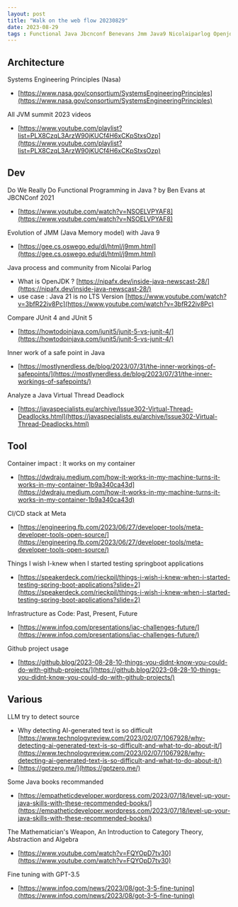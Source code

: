 ```yaml
---
layout: post
title: "Walk on the web flow 20230829"
date: 2023-08-29
tags : Functional Java Jbcnconf Benevans Jmm Java9 Nicolaiparlog Openjdk Java21 Lts Llm System Engineer Nasa JUnit4 Junit5 Safepoint Thread Container Meta Ci Cd Springboot Test Book Iac Jvmsummit Math Deadlock Virtualthread Gpt Tuning Github 
---
```


## Architecture  

Systems Engineering Principles (Nasa)     
* [https://www.nasa.gov/consortium/SystemsEngineeringPrinciples](https://www.nasa.gov/consortium/SystemsEngineeringPrinciples)

All JVM summit 2023 videos    
* [https://www.youtube.com/playlist?list=PLX8CzqL3ArzW90jKUCf4H6xCKpStxsOzp](https://www.youtube.com/playlist?list=PLX8CzqL3ArzW90jKUCf4H6xCKpStxsOzp)    

## Dev   

Do We Really Do Functional Programming in Java ? by Ben Evans at JBCNConf 2021    
* [https://www.youtube.com/watch?v=NSOELVPYAF8](https://www.youtube.com/watch?v=NSOELVPYAF8) 

Evolution of JMM (Java Memory model) with Java 9     
* [https://gee.cs.oswego.edu/dl/html/j9mm.html](https://gee.cs.oswego.edu/dl/html/j9mm.html)

Java process and community from Nicolai Parlog     
* What is OpenJDK ? [https://nipafx.dev/inside-java-newscast-28/](https://nipafx.dev/inside-java-newscast-28/)
* use case : Java 21 is no LTS Version [https://www.youtube.com/watch?v=3bfR22iv8Pc](https://www.youtube.com/watch?v=3bfR22iv8Pc)

Compare JUnit 4 and JUnit 5     
* [https://howtodoinjava.com/junit5/junit-5-vs-junit-4/](https://howtodoinjava.com/junit5/junit-5-vs-junit-4/)

Inner work of a safe point in Java    
* [https://mostlynerdless.de/blog/2023/07/31/the-inner-workings-of-safepoints/](https://mostlynerdless.de/blog/2023/07/31/the-inner-workings-of-safepoints/)     

Analyze a Java Virtual Thread Deadlock   
* [https://javaspecialists.eu/archive/Issue302-Virtual-Thread-Deadlocks.html](https://javaspecialists.eu/archive/Issue302-Virtual-Thread-Deadlocks.html)    

## Tool   

Container impact : It works on my container     
* [https://dwdraju.medium.com/how-it-works-in-my-machine-turns-it-works-in-my-container-1b9a340ca43d](https://dwdraju.medium.com/how-it-works-in-my-machine-turns-it-works-in-my-container-1b9a340ca43d)     

CI/CD stack at Meta    
* [https://engineering.fb.com/2023/06/27/developer-tools/meta-developer-tools-open-source/](https://engineering.fb.com/2023/06/27/developer-tools/meta-developer-tools-open-source/)    

Things I wish I-knew when I started testing springboot applications    
* [https://speakerdeck.com/rieckpil/things-i-wish-i-knew-when-i-started-testing-spring-boot-applications?slide=2](https://speakerdeck.com/rieckpil/things-i-wish-i-knew-when-i-started-testing-spring-boot-applications?slide=2)

Infrastructure as Code: Past, Present, Future        
* [https://www.infoq.com/presentations/iac-challenges-future/](https://www.infoq.com/presentations/iac-challenges-future/)

Github project usage    
* [https://github.blog/2023-08-28-10-things-you-didnt-know-you-could-do-with-github-projects/](https://github.blog/2023-08-28-10-things-you-didnt-know-you-could-do-with-github-projects/)    

## Various

LLM try to detect source     
* Why detecting AI-generated text is so difficult [https://www.technologyreview.com/2023/02/07/1067928/why-detecting-ai-generated-text-is-so-difficult-and-what-to-do-about-it/](https://www.technologyreview.com/2023/02/07/1067928/why-detecting-ai-generated-text-is-so-difficult-and-what-to-do-about-it/)
* [https://gptzero.me/](https://gptzero.me/) 

Some Java books recommanded       
* [https://empatheticdeveloper.wordpress.com/2023/07/18/level-up-your-java-skills-with-these-recommended-books/](https://empatheticdeveloper.wordpress.com/2023/07/18/level-up-your-java-skills-with-these-recommended-books/)   

The Mathematician's Weapon, An Introduction to Category Theory, Abstraction and Algebra       
* [https://www.youtube.com/watch?v=FQYOpD7tv30](https://www.youtube.com/watch?v=FQYOpD7tv30)     

Fine tuning with GPT-3.5     
* [https://www.infoq.com/news/2023/08/got-3-5-fine-tuning](https://www.infoq.com/news/2023/08/got-3-5-fine-tuning)    
